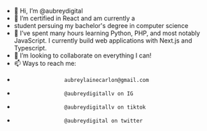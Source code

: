 - 👋 Hi, I’m @aubreydigital
- 👀 I’m certified in React and am currently a
- student persuing my bachelor's degree in computer science
- 🌱 I’ve spent many hours learning Python, PHP, and most notably JavaScript. I currently build web applications with Next.js and Typescript.
- 💞️ I’m looking to collaborate on everything I can!
- 📫 Ways to reach me:
-                     aubreylainecarlon@gmail.com	
-                     @aubreydigitallv on IG
-                     @aubreydigitallv on tiktok
-                     @aubreydigital on twitter


